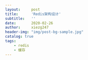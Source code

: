 ```yaml
---
layout:     post
title:      'Redis架构设计'
subtitle:   ''
date:       2020-02-26
author:     xiezg247
header-img: "img/post-bg-sample.jpg"
catalog: true
tags:
    - redis
    - 缓存
---
```

